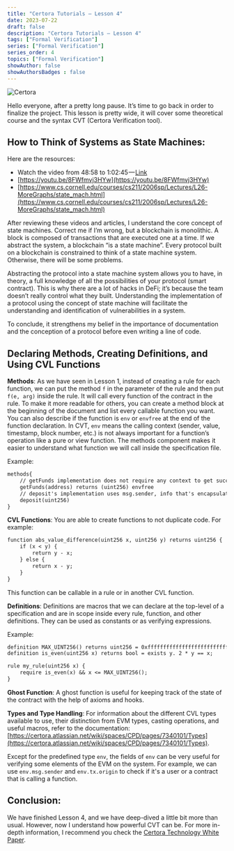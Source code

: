 ```yaml
---
title: "Certora Tutorials — Lesson 4"
date: 2023-07-22
draft: false
description: "Certora Tutorials — Lesson 4"
tags: ["Formal Verification"]
series: ["Formal Verification"]
series_order: 4
topics: ["Formal Verification"]
showAuthor: false
showAuthorsBadges : false
---
```


![Certora](https://cdn-images-1.medium.com/freeze/max/800/1*_XqBoXnORiTa4fq9_FP-kw.jpeg)

Hello everyone, after a pretty long pause. It’s time to go back in order to finalize the project. This lesson is pretty wide, it will cover some theoretical course and the syntax CVT (Certora Verification tool).

## How to Think of Systems as State Machines:

Here are the resources:
- Watch the video from 48:58 to 1:02:45 — [Link](https://youtu.be/cQntMUMQyRw?t=2938)
- [https://youtu.be/8FWfmvj3HYw](https://youtu.be/8FWfmvj3HYw)
- [https://www.cs.cornell.edu/courses/cs211/2006sp/Lectures/L26-MoreGraphs/state_mach.html](https://www.cs.cornell.edu/courses/cs211/2006sp/Lectures/L26-MoreGraphs/state_mach.html)

After reviewing these videos and articles, I understand the core concept of state machines. Correct me if I’m wrong, but a blockchain is monolithic. A block is composed of transactions that are executed one at a time. If we abstract the system, a blockchain “is a state machine”. Every protocol built on a blockchain is constrained to think of a state machine system. Otherwise, there will be some problems.

Abstracting the protocol into a state machine system allows you to have, in theory, a full knowledge of all the possibilities of your protocol (smart contract). This is why there are a lot of hacks in DeFi; it’s because the team doesn’t really control what they built. Understanding the implementation of a protocol using the concept of state machine will facilitate the understanding and identification of vulnerabilities in a system.

To conclude, it strengthens my belief in the importance of documentation and the conception of a protocol before even writing a line of code.

## Declaring Methods, Creating Definitions, and Using CVL Functions

**Methods**:
As we have seen in Lesson 1, instead of creating a rule for each function, we can put the method `f` in the parameter of the rule and then put `f(e, arg)` inside the rule. It will call every function of the contract in the rule. To make it more readable for others, you can create a method block at the beginning of the document and list every callable function you want. You can also describe if the function is `env` or `envfree` at the end of the function declaration. In CVT, `env` means the calling context (sender, value, timestamp, block number, etc.) is not always important for a function’s operation like a pure or view function. The methods component makes it easier to understand what function we will call inside the specification file.

Example:
```md
methods{
    // getFunds implementation does not require any context to get successfully executed
    getFunds(address) returns (uint256) envfree
    // deposit's implementation uses msg.sender, info that's encapsulated in the environment
    deposit(uint256)
}
```

**CVL Functions**:
You are able to create functions to not duplicate code. For example:
```md
function abs_value_difference(uint256 x, uint256 y) returns uint256 {
    if (x < y) {
        return y - x;
    } else {
        return x - y;
    }
}
```
This function can be callable in a rule or in another CVL function.

**Definitions**:
Definitions are macros that we can declare at the top-level of a specification and are in scope inside every rule, function, and other definitions. They can be used as constants or as verifying expressions.

Example:
```md
definition MAX_UINT256() returns uint256 = 0xffffffffffffffffffffffffffffffff;
definition is_even(uint256 x) returns bool = exists y. 2 * y == x;

rule my_rule(uint256 x) {
    require is_even(x) && x <= MAX_UINT256();
}
```

**Ghost Function**:
A ghost function is useful for keeping track of the state of the contract with the help of axioms and hooks.

**Types and Type Handling**:
For information about the different CVL types available to use, their distinction from EVM types, casting operations, and useful macros, refer to the documentation: [https://certora.atlassian.net/wiki/spaces/CPD/pages/7340101/Types](https://certora.atlassian.net/wiki/spaces/CPD/pages/7340101/Types).

Except for the predefined type `env`, the fields of `env` can be very useful for verifying some elements of the EVM on the system. For example, we can use `env.msg.sender` and `env.tx.origin` to check if it's a user or a contract that is calling a function.

## Conclusion:

We have finished Lesson 4, and we have deep-dived a little bit more than usual. However, now I understand how powerful CVT can be. For more in-depth information, I recommend you check the [Certora Technology White Paper](https://medium.com/certora/certora-technology-white-paper-cae5ab0bdf1).